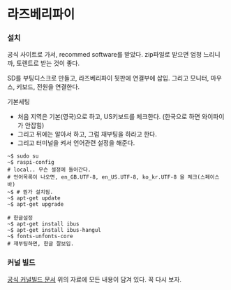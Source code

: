 # 라즈베리파이

### 설치

공식 사이트로 가서, recommed software를 받았다. 
zip파일로 받으면 엄청 느리니까, 토렌트로 받는 것이 좋다.

SD를 부팅디스크로 만들고, 라즈베리파이 뒷판에 연결부에 삽입.
그리고 모니터, 마우스, 키보드, 전원을 연결한다. 

기본세팅

- 처음 지역은 기본(영국)으로 하고, US키보드를 체크한다. (한국으로 하면 와이파이가 안잡힘)
- 그리고 뒤에는 알아서 하고, 그럼 재부팅을 하라고 한다. 
- 그리고 터미널을 켜서 언어관련 설정을 해준다. 

```shell
~$ sudo su
~$ raspi-config
# local.. 무슨 설정에 들어간다. 
# 언어목록이 나오면, en_GB.UTF-8, en_US.UTF-8, ko_kr.UTF-8 을 체크(스페이스바)
~$ # 뭔가 설치됨.
~$ apt-get update
~$ apt-get upgrade

# 한글설정
~$ apt-get install ibus
~$ apt-get install ibus-hangul
~$ fonts-unfonts-core
# 재부팅하면, 한글 잘보임.

```



### 커널 빌드

[공식 커널빌드 문서](https://www.raspberrypi.org/documentation/linux/kernel/building.md)
위의 자료에 모든 내용이 담겨 있다. 꼭 다시 보자.



​                        